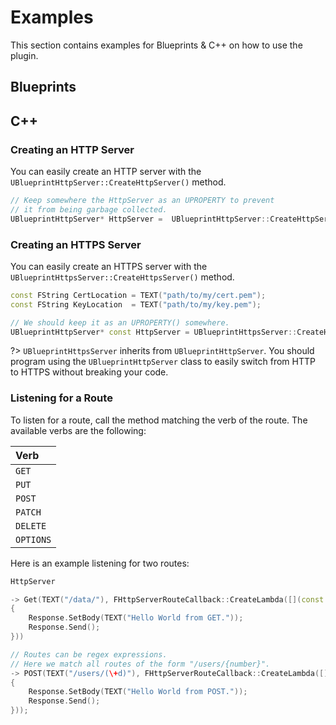 # Examples
This section contains examples for Blueprints & C++ on how to use the plugin.
## Blueprints

## C++
### Creating an HTTP Server
You can easily create an HTTP server with the `UBlueprintHttpServer::CreateHttpServer()` method.
```cpp
// Keep somewhere the HttpServer as an UPROPERTY to prevent
// it from being garbage collected.
UBlueprintHttpServer* HttpServer =  UBlueprintHttpServer::CreateHttpServer();
```

### Creating an HTTPS Server
You can easily create an HTTPS server with the `UBlueprintHttpsServer::CreateHttpsServer()` method.
```cpp
const FString CertLocation = TEXT("path/to/my/cert.pem");
const FString KeyLocation  = TEXT("path/to/my/key.pem");

// We should keep it as an UPROPERTY() somewhere.
UBlueprintHttpServer* const HttpServer = UBlueprintHttpsServer::CreateHttpsServer(CertLocation, KeyLocation);
```

?> `UBlueprintHttpsServer` inherits from `UBlueprintHttpServer`. You should program using the `UBlueprintHttpServer` class to easily switch from HTTP to HTTPS without breaking your code.

### Listening for a Route
To listen for a route, call the method matching the verb of the route. The available verbs are the following:

|Verb|
|:---|
|`GET`|
|`PUT`|
|`POST`|
|`PATCH`|
|`DELETE`|
|`OPTIONS`|

Here is an example listening for two routes:
```cpp
HttpServer

-> Get(TEXT("/data/"), FHttpServerRouteCallback::CreateLambda([](const FBlueprintHttpRequest& Request, FBlueprintHttpResponse& Response) -> void
{
    Response.SetBody(TEXT("Hello World from GET."));
    Response.Send();
}))

// Routes can be regex expressions.
// Here we match all routes of the form "/users/{number}".
-> POST(TEXT("/users/(\+d)"), FHttpServerRouteCallback::CreateLambda([](const FBlueprintHttpRequest& Request, FBlueprintHttpResponse& Response) -> void
{
    Response.SetBody(TEXT("Hello World from POST."));
    Response.Send();
}));
```
